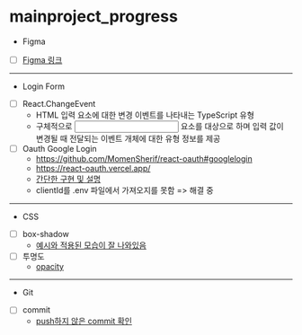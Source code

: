 # mainproject_progress

- Figma
 - [ ] [Figma 링크](https://www.figma.com/file/Hals1rmN2TKl0AMwazbSSc/SEB_%EB%A9%94%EC%9D%B8%ED%94%8C%EC%A0%9D?type=design&node-id=0-1&mode=design&t=L3CFX8joEtamLaRg-0)

---
- Login Form
 - [ ] React.ChangeEvent<HTMLInputElement>
   - HTML 입력 요소에 대한 변경 이벤트를 나타내는 TypeScript 유형
   - 구체적으로 <input> 요소를 대상으로 하며 입력 값이 변경될 때 전달되는 이벤트 개체에 대한 유형 정보를 제공
 - [ ] Oauth Google Login
   - https://github.com/MomenSherif/react-oauth#googlelogin
   - https://react-oauth.vercel.app/
   - [간단한 구현 및 설명](https://stack94.tistory.com/entry/React-%EA%B5%AC%EA%B8%80-%EB%A1%9C%EA%B7%B8%EC%9D%B8Google-Login-%EB%A6%AC%EC%95%A1%ED%8A%B8React%EC%97%90%EC%84%9C-%EA%B5%AC%ED%98%84%ED%95%B4%EB%B3%B4%EC%9E%90)
   - clientId를 .env 파일에서 가져오지를 못함 => 해결 중
---
 - CSS
  - [ ] box-shadow
    - [예시와 적용된 모습이 잘 나와있음](https://blog.logrocket.com/three-ways-style-css-box-shadow-effects/)
  - [ ] 투명도
    - [opacity](https://codingbroker.tistory.com/58)
---
  - Git
   - [ ] commit
     - [push하지 않은 commit 확인](https://blog.outsider.ne.kr/820)  
